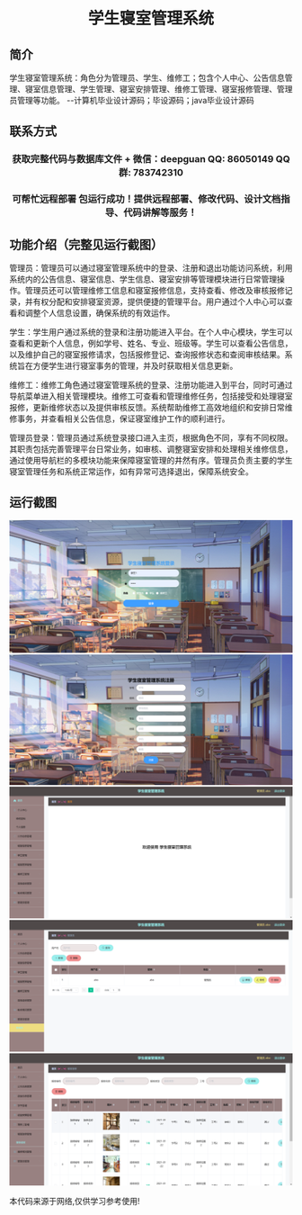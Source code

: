<p><h1 align="center">学生寝室管理系统</h1></p>

## 简介
学生寝室管理系统：角色分为管理员、学生、维修工；包含个人中心、公告信息管理、寝室信息管理、学生管理、寝室安排管理、维修工管理、寝室报修管理、管理员管理等功能。    --计算机毕业设计源码；毕设源码；java毕业设计源码


## 联系方式
<p><h3 align="center">获取完整代码与数据库文件 + 微信：deepguan QQ: 86050149 QQ群: 783742310</h3></p>
<p><h3 align="center">可帮忙远程部署 包运行成功！提供远程部署、修改代码、设计文档指导、代码讲解等服务！</h3></p>

## 功能介绍（完整见运行截图）
管理员：管理员可以通过寝室管理系统中的登录、注册和退出功能访问系统，利用系统内的公告信息、寝室信息、学生信息、寝室安排等管理模块进行日常管理操作。管理员还可以管理维修工信息和寝室报修信息，支持查看、修改及审核报修记录，并有权分配和安排寝室资源，提供便捷的管理平台。用户通过个人中心可以查看和调整个人信息设置，确保系统的有效运作。

学生：学生用户通过系统的登录和注册功能进入平台。在个人中心模块，学生可以查看和更新个人信息，例如学号、姓名、专业、班级等。学生可以查看公告信息，以及维护自己的寝室报修请求，包括报修登记、查询报修状态和查阅审核结果。系统旨在方便学生进行寝室事务的管理，并及时获取相关信息更新。

维修工：维修工角色通过寝室管理系统的登录、注册功能进入到平台，同时可通过导航菜单进入相关管理模块。维修工可查看和管理维修任务，包括接受和处理寝室报修，更新维修状态以及提供审核反馈。系统帮助维修工高效地组织和安排日常维修事务，并查看相关公告信息，保证寝室维护工作的顺利进行。

管理员登录：管理员通过系统登录接口进入主页，根据角色不同，享有不同权限。其职责包括完善管理平台日常业务，如审核、调整寝室安排和处理相关维修信息，通过使用导航栏的多模块功能来保障寝室管理的井然有序。管理员负责主要的学生寝室管理任务和系统正常运作，如有异常可选择退出，保障系统安全。


## 运行截图
![](imgs/588112-20220106224456852-621122775.png)
![](imgs/588112-20220106224510377-1081921041.png)
![](imgs/588112-20220106224518499-113150678.png)
![](imgs/588112-20220106224529122-25133091.png)
![](imgs/588112-20220106224538878-1446477761.png)

<p>本代码来源于网络,仅供学习参考使用!</p>
